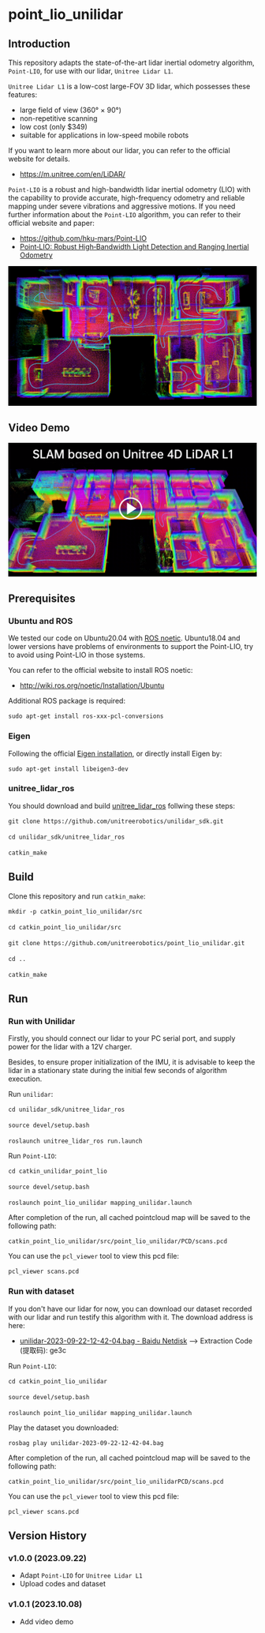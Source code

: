 # point_lio_unilidar

## Introduction

This repository adapts the state-of-the-art lidar inertial odometry algorithm, `Point-LIO`, for use with our lidar, `Unitree Lidar L1`.

`Unitree Lidar L1` is a low-cost large-FOV 3D lidar, which possesses these features:
- large field of view (360° × 90°)
- non-repetitive scanning
- low cost (only $349)
- suitable for applications in low-speed mobile robots

If you want to learn more about our lidar, you can refer to the official website for details.
- <https://m.unitree.com/en/LiDAR/>


`Point-LIO` is a robust and high-bandwidth lidar inertial odometry (LIO) with the capability to provide accurate, high-frequency odometry and reliable mapping under severe vibrations and aggressive motions. If you need further information about the `Point-LIO` algorithm, you can refer to their official website and paper:
- <https://github.com/hku-mars/Point-LIO>
- [Point‐LIO: Robust High‐Bandwidth Light Detection and Ranging Inertial Odometry](https://onlinelibrary.wiley.com/doi/epdf/10.1002/aisy.202200459)

![demo](./doc/demo.png)

## Video Demo

[![Video](./doc/video.png)](https://youtu.be/Wx0tLOLD5MY?si=EyNL3Dvhh5ci692k "SLAM based on Unitree 4D LiDAR L1")


## Prerequisites

### Ubuntu and ROS
We tested our code on Ubuntu20.04 with [ROS noetic](http://wiki.ros.org/noetic/Installation/Ubuntu). Ubuntu18.04 and lower versions have problems of environments to support the Point-LIO, try to avoid using Point-LIO in those systems. 

You can refer to the official website to install ROS noetic:
- <http://wiki.ros.org/noetic/Installation/Ubuntu>

Additional ROS package is required:
```
sudo apt-get install ros-xxx-pcl-conversions
```

### Eigen
Following the official [Eigen installation](eigen.tuxfamily.org/index.php?title=Main_Page), or directly install Eigen by:
```
sudo apt-get install libeigen3-dev
```

### unitree_lidar_ros

You should download and build [unitree_lidar_ros](https://github.com/unitreerobotics/unilidar_sdk/tree/main/unitree_lidar_ros/src/unitree_lidar_ros) follwing these steps:

```
git clone https://github.com/unitreerobotics/unilidar_sdk.git

cd unilidar_sdk/unitree_lidar_ros

catkin_make
```


## Build

Clone this repository and run `catkin_make`:

```
mkdir -p catkin_point_lio_unilidar/src

cd catkin_point_lio_unilidar/src

git clone https://github.com/unitreerobotics/point_lio_unilidar.git

cd ..

catkin_make
```


## Run

### Run with Unilidar

Firstly, you should connect our lidar to your PC serial port, and supply power for the lidar with a 12V charger.

Besides, to ensure proper initialization of the IMU, it is advisable to keep the lidar in a stationary state during the initial few seconds of algorithm execution.

Run `unilidar`:
```
cd unilidar_sdk/unitree_lidar_ros

source devel/setup.bash

roslaunch unitree_lidar_ros run.launch
```

Run `Point-LIO`:
```
cd catkin_unilidar_point_lio

source devel/setup.bash

roslaunch point_lio_unilidar mapping_unilidar.launch 
```


After completion of the run, all cached pointcloud map will be saved to the following path:
```
catkin_point_lio_unilidar/src/point_lio_unilidar/PCD/scans.pcd
```

You can use the `pcl_viewer` tool to view this pcd file:
```
pcl_viewer scans.pcd 
```

### Run with dataset

If you don't have our lidar for now, you can download our dataset recorded with our lidar and run testify this algorithm with it.
The download address is here:
- [unilidar-2023-09-22-12-42-04.bag - Baidu Netdisk](https://pan.baidu.com/s/1PD0e9R5Q9gxHM966nurkDQ) --> Extraction Code (提取码): ge3c


Run `Point-LIO`:
```
cd catkin_point_lio_unilidar

source devel/setup.bash

roslaunch point_lio_unilidar mapping_unilidar.launch 
```

Play the dataset you downloaded:
```
rosbag play unilidar-2023-09-22-12-42-04.bag 
```


After completion of the run, all cached pointcloud map will be saved to the following path:
```
catkin_point_lio_unilidar/src/point_lio_unilidarPCD/scans.pcd
```

You can use the `pcl_viewer` tool to view this pcd file:
```
pcl_viewer scans.pcd 
```

## Version History

### v1.0.0 (2023.09.22)
- Adapt `Point-LIO` for `Unitree Lidar L1`
- Upload codes and dataset

### v1.0.1 (2023.10.08)
- Add video demo
